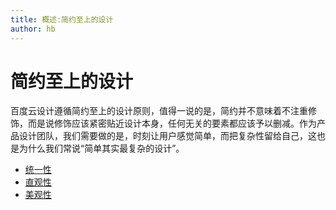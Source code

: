 ```yaml
---
title: 概述:简约至上的设计
author: hb
---
```


# 简约至上的设计

百度云设计遵循简约至上的设计原则，值得一说的是，简约并不意味着不注重修饰，而是说修饰应该紧密贴近设计本身，任何无关的要素都应该予以删减。作为产品设计团队，我们需要做的是，时刻让用户感觉简单，而把复杂性留给自己，这也是为什么我们常说“简单其实最复杂的设计”。


- [统一性](/portal/principle/unified.html)
- [直观性](/portal/principle/intuitive.html)
- [美观性](/portal/principle/artistic.html)
